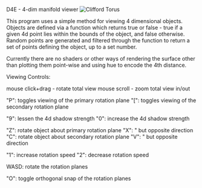 D4E - 4-dim manifold viewer
![Clifford Torus](./cliftor.png)

This program uses a simple method for viewing 4 dimensional objects. Objects are defined via a function which returns true or false - true if a given 4d point lies within the bounds of the object, and false otherwise. Random points are generated and filtered through the function to return a set of points defining the object, up to a set number.

Currently there are no shaders or other ways of rendering the surface other than plotting them point-wise and using hue to encode the 4th distance.

Viewing Controls:

mouse click+drag - rotate total view
mouse scroll - zoom total view in/out

"P":	toggles viewing of the primary rotation plane
"[":	toggles viewing of the secondary rotation plane

"9":	lessen the 4d shadow strength
"0":	increase the 4d shadow strength

"Z":	rotate object about primary rotation plane
"X":	" but opposite direction
"C": 	rotate object about secondary rotation plane
"V":	" but opposite direction

"1":	increase rotation speed
"2":	decrease rotation speed

WASD:	rotate the rotation planes

"O":	toggle orthogonal snap of the rotation planes
